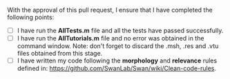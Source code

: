 With the approval of this pull request, I ensure that I have completed the following points:
- [ ] I have run the **AllTests.m** file and all the tests have passed successfully.
- [ ] I have run the **AllTutorials.m** file and no error was obtained in the command window. Note: don't forget to discard the .msh, .res and .vtu files obtained from this stage.
- [ ] I have written my code following the **morphology** and **relevance** rules defined in: https://github.com/SwanLab/Swan/wiki/Clean-code-rules.
